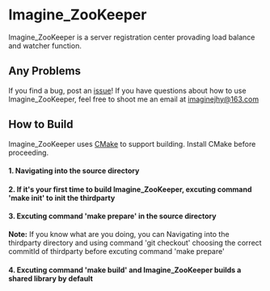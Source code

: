 # Imagine_ZooKeeper
Imagine_ZooKeeper is a server registration center provading load balance and watcher function.

## Any Problems
If you find a bug, post an [issue](https://github.com/ImagineJHY/Imagine_ZooKeeper/issues)! If you have questions about how to use Imagine_ZooKeeper, feel free to shoot me an email at imaginejhy@163.com

## How to Build
Imagine_ZooKeeper uses [CMake](http://www.cmake.org) to support building. Install CMake before proceeding.

#### 1. Navigating into the source directory

#### 2. If it's your first time to build Imagine_ZooKeeper, excuting command 'make init' to init the thirdparty

#### 3. Excuting command 'make prepare' in the source directory

**Note:** If you know what are you doing, you can Navigating into the thirdparty directory and using command 'git checkout' choosing the correct commitId of thirdparty before excuting command 'make prepare'

#### 4. Excuting command 'make build' and Imagine_ZooKeeper builds a shared library by default
